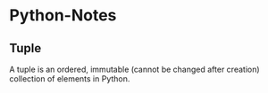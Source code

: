 # Python-Notes

## Tuple
A tuple is an ordered, immutable (cannot be changed after creation) collection of elements in Python.

